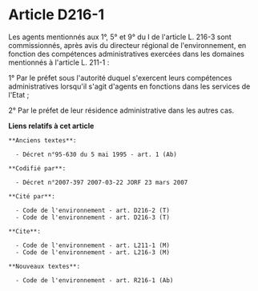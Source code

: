 # Article D216-1

Les agents mentionnés aux 1°, 5° et 9° du I de l'article L. 216-3 sont commissionnés, après avis du directeur régional de
l'environnement, en fonction des compétences administratives exercées dans les domaines mentionnés à l'article L. 211-1 :

1° Par le préfet sous l'autorité duquel s'exercent leurs compétences administratives lorsqu'il s'agit d'agents en fonctions
dans les services de l'Etat ;

2° Par le préfet de leur résidence administrative dans les autres cas.

**Liens relatifs à cet article**

	**Anciens textes**:

	  - Décret n°95-630 du 5 mai 1995 - art. 1 (Ab)

	**Codifié par**:

	  - Décret n°2007-397 2007-03-22 JORF 23 mars 2007

	**Cité par**:

	  - Code de l'environnement - art. D216-2 (T)
	  - Code de l'environnement - art. D216-3 (T)

	**Cite**:

	  - Code de l'environnement - art. L211-1 (M)
	  - Code de l'environnement - art. L216-3 (M)

	**Nouveaux textes**:

	  - Code de l'environnement - art. R216-1 (Ab)
